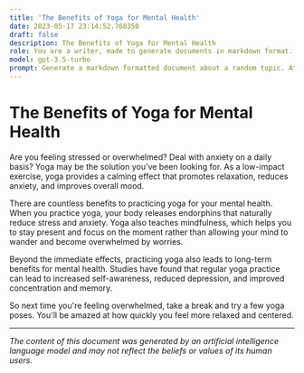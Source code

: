 ```yaml
---
title: 'The Benefits of Yoga for Mental Health'
date: 2023-05-17 23:14:52.768350
draft: false
description: The Benefits of Yoga for Mental Health
role: You are a writer, made to generate documents in markdown format. It is very important that all of the documents you generate are in valid markdown format.
model: gpt-3.5-turbo
prompt: Generate a markdown formatted document about a random topic. At the bottom, include a disclaimer explaining that the document was generated by you. The first line of the document should be the title. Make sure that the entire document is in proper markdown format, using a mix of various tags to make the document visually appealing.
---
```


# The Benefits of Yoga for Mental Health

Are you feeling stressed or overwhelmed? Deal with anxiety on a daily basis? Yoga may be the solution you've been looking for. As a low-impact exercise, yoga provides a calming effect that promotes relaxation, reduces anxiety, and improves overall mood.

There are countless benefits to practicing yoga for your mental health. When you practice yoga, your body releases endorphins that naturally reduce stress and anxiety. Yoga also teaches mindfulness, which helps you to stay present and focus on the moment rather than allowing your mind to wander and become overwhelmed by worries.

Beyond the immediate effects, practicing yoga also leads to long-term benefits for mental health. Studies have found that regular yoga practice can lead to increased self-awareness, reduced depression, and improved concentration and memory.

So next time you're feeling overwhelmed, take a break and try a few yoga poses. You'll be amazed at how quickly you feel more relaxed and centered.

---

*The content of this document was generated by an artificial intelligence language model and may not reflect the beliefs or values of its human users.*